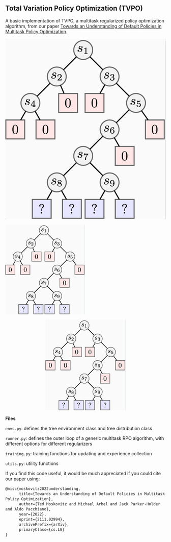 ## Total Variation Policy Optimization (TVPO)

A basic implementation of TVPO, a multitask regularized policy optimization algorithm, from our paper [Towards an Understanding of Default Policies in Multitask Policy Optimization](https://arxiv.org/abs/2111.02994). 

![](extras/tree_env.png)



<img src="extras/tree_env.png" alt="drawing" width="250"/>

<p align="center">
  <img src="extras/tree_env.png", width = 50% />
</p>




**Files**

`envs.py`: defines the tree environment class and tree distribution class 

`runner.py`: defines the outer loop of a generic multitask RPO algorithm, with different options for different regularizers

`training.py`: training functions for updating and experience collection

`utils.py`: utility functions




If you find this code useful, it would be much appreciated if you could cite our paper using: 

```
@misc{moskovitz2022understanding,
      title={Towards an Understanding of Default Policies in Multitask Policy Optimization}, 
      author={Ted Moskovitz and Michael Arbel and Jack Parker-Holder and Aldo Pacchiano},
      year={2022},
      eprint={2111.02994},
      archivePrefix={arXiv},
      primaryClass={cs.LG}
}
```



